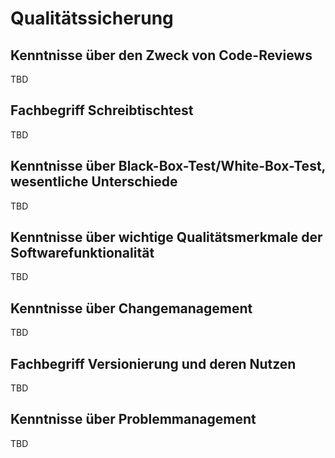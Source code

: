 # Qualitätssicherung

## Kenntnisse über den Zweck von Code-Reviews

TBD

## Fachbegriff Schreibtischtest

TBD

## Kenntnisse über Black-Box-Test/White-Box-Test, wesentliche Unterschiede

TBD

## Kenntnisse über wichtige Qualitätsmerkmale der Softwarefunktionalität

TBD

## Kenntnisse über Changemanagement

TBD

## Fachbegriff Versionierung und deren Nutzen

TBD

## Kenntnisse über Problemmanagement

TBD